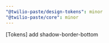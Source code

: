 ```yaml
---
"@twilio-paste/design-tokens": minor
"@twilio-paste/core": minor
---
```


[Tokens] add shadow-border-bottom
